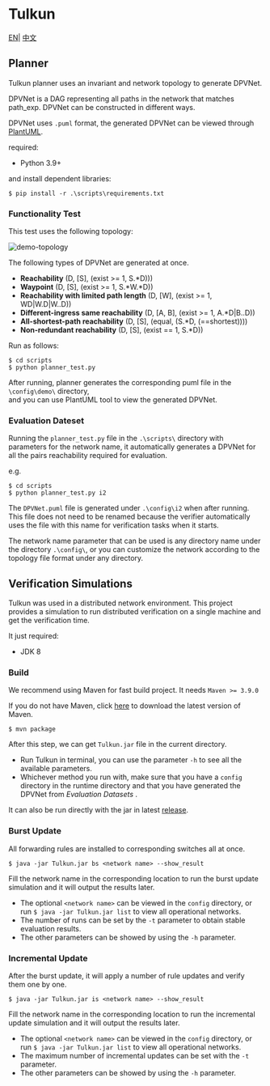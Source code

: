 # Tulkun

[EN](README.md)| [中文](README_CN.md)

## Planner
Tulkun planner uses an invariant and network topology to generate DPVNet.

DPVNet is a DAG representing all paths in the network that matches path_exp.
DPVNet can be constructed in different ways.

DPVNet uses `.puml` format, the generated DPVNet can be viewed through [PlantUML](https://plantuml.com/).

required:
- Python 3.9+

and install dependent libraries:
```shell
$ pip install -r .\scripts\requirements.txt
```
### Functionality Test

This test uses the following topology:

![demo-topology](./config/demo/demo-topology.png)

The following types of DPVNet are generated at once.

- **Reachability**  (D, \[S], (exist >= 1, S.*D)))
- **Waypoint**   (D, \[S], (exist >= 1, S.*W.*D))
- **Reachability with limited path length** (D, \[W], (exist >= 1, WD|W.D|W..D))
- **Different-ingress same reachability** (D, \[A, B], (exist >= 1, A.*D|B..D))
- **All-shortest-path reachability** (D, \[S], (equal, (S.*D, (==shortest))))
- **Non-redundant reachability** (D, \[S], (exist == 1, S.*D))

Run as follows:

```shell
$ cd scripts
$ python planner_test.py
```

After running, planner generates the corresponding puml file in the `\config\demo\` directory,  
 and you can use PlantUML tool to view the generated DPVNet.


### Evaluation Dateset

Running the `planner_test.py` file in the `.\scripts\` directory with parameters for the network name,  it automatically generates a DPVNet for all the pairs reachability required for evaluation.

e.g.
```shell
$ cd scripts
$ python planner_test.py i2
```

The `DPVNet.puml` file is generated under `.\config\i2` when after running. This file does not need to be renamed because the verifier automatically uses the file with this name for verification tasks when it starts.

The network name parameter that can be used is any directory name under the directory `.\config\`, or you can customize the network according to the topology file format under any directory.

## Verification Simulations

Tulkun was used in a distributed network environment. This project provides a simulation to run distributed verification on a single machine and get the verification time.

It just required:

- JDK 8

### Build

We recommend using Maven for fast build project. It needs `Maven >= 3.9.0`

If you do not have Maven, click [here](https://maven.apache.org/download.cgi) to download the latest version of Maven.


```shell script
$ mvn package
```
After this step, we can get `Tulkun.jar` file in the current directory.

- Run Tulkun in terminal, you can use the parameter `-h` to see all the available parameters.
- Whichever method you run with, make sure that you have a `config` directory in the runtime directory and that you have generated the DPVNet from *Evaluation Datasets* .

It can also be run directly with the jar in latest [release](https://github.com/sngroup-xmu/ddpv-public/releases/latest).

### Burst Update

All forwarding rules are installed to corresponding switches all at once.
```shell
$ java -jar Tulkun.jar bs <network name> --show_result
```

Fill the network name in the corresponding location to run the burst update simulation and it will output the results later.


- The optional `<network name>` can be viewed in the `config` directory, or run `$ java -jar Tulkun.jar list`  to view all operational networks.
- The number of runs can be set by the `-t` parameter to obtain stable evaluation results.
- The other parameters can be showed by using the `-h` parameter.


### Incremental Update

After the burst update, it will apply a number of rule updates and verify them one by one.
```shell
$ java -jar Tulkun.jar is <network name> --show_result
```
Fill the network name in the corresponding location to run the incremental update simulation and it will output the results later.


- The optional `<network name>` can be viewed in the `config` directory, or run `$ java -jar Tulkun.jar list`  to view all operational networks.
- The maximum number of incremental updates can be set with the `-t` parameter.
- The other parameters can be showed by using the `-h` parameter.






